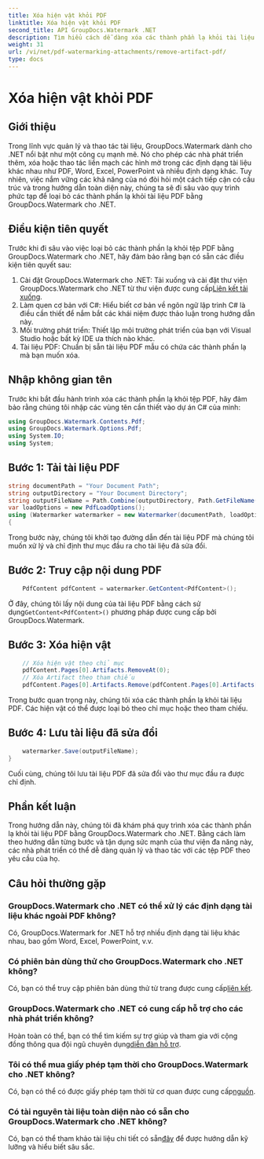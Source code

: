 ```yaml
---
title: Xóa hiện vật khỏi PDF
linktitle: Xóa hiện vật khỏi PDF
second_title: API GroupDocs.Watermark .NET
description: Tìm hiểu cách dễ dàng xóa các thành phần lạ khỏi tài liệu PDF bằng GroupDocs.Watermark dành cho .NET. Nắm vững quy trình từng bước với hướng dẫn toàn diện của chúng tôi.
weight: 31
url: /vi/net/pdf-watermarking-attachments/remove-artifact-pdf/
type: docs
---
```

# Xóa hiện vật khỏi PDF

## Giới thiệu
Trong lĩnh vực quản lý và thao tác tài liệu, GroupDocs.Watermark dành cho .NET nổi bật như một công cụ mạnh mẽ. Nó cho phép các nhà phát triển thêm, xóa hoặc thao tác liền mạch các hình mờ trong các định dạng tài liệu khác nhau như PDF, Word, Excel, PowerPoint và nhiều định dạng khác. Tuy nhiên, việc nắm vững các khả năng của nó đòi hỏi một cách tiếp cận có cấu trúc và trong hướng dẫn toàn diện này, chúng ta sẽ đi sâu vào quy trình phức tạp để loại bỏ các thành phần lạ khỏi tài liệu PDF bằng GroupDocs.Watermark cho .NET.
## Điều kiện tiên quyết
Trước khi đi sâu vào việc loại bỏ các thành phần lạ khỏi tệp PDF bằng GroupDocs.Watermark cho .NET, hãy đảm bảo rằng bạn có sẵn các điều kiện tiên quyết sau:
1. Cài đặt GroupDocs.Watermark cho .NET: Tải xuống và cài đặt thư viện GroupDocs.Watermark cho .NET từ thư viện được cung cấp[Liên kết tải xuống](https://releases.groupdocs.com/Watermark/net/).
2. Làm quen cơ bản với C#: Hiểu biết cơ bản về ngôn ngữ lập trình C# là điều cần thiết để nắm bắt các khái niệm được thảo luận trong hướng dẫn này.
3. Môi trường phát triển: Thiết lập môi trường phát triển của bạn với Visual Studio hoặc bất kỳ IDE ưa thích nào khác.
4. Tài liệu PDF: Chuẩn bị sẵn tài liệu PDF mẫu có chứa các thành phần lạ mà bạn muốn xóa.

## Nhập không gian tên
Trước khi bắt đầu hành trình xóa các thành phần lạ khỏi tệp PDF, hãy đảm bảo rằng chúng tôi nhập các vùng tên cần thiết vào dự án C# của mình:
```csharp
using GroupDocs.Watermark.Contents.Pdf;
using GroupDocs.Watermark.Options.Pdf;
using System.IO;
using System;
```
## Bước 1: Tải tài liệu PDF
```csharp
string documentPath = "Your Document Path";
string outputDirectory = "Your Document Directory";
string outputFileName = Path.Combine(outputDirectory, Path.GetFileName(documentPath));
var loadOptions = new PdfLoadOptions();
using (Watermarker watermarker = new Watermarker(documentPath, loadOptions))
{
```
Trong bước này, chúng tôi khởi tạo đường dẫn đến tài liệu PDF mà chúng tôi muốn xử lý và chỉ định thư mục đầu ra cho tài liệu đã sửa đổi.
## Bước 2: Truy cập nội dung PDF
```csharp
    PdfContent pdfContent = watermarker.GetContent<PdfContent>();
```
 Ở đây, chúng tôi lấy nội dung của tài liệu PDF bằng cách sử dụng`GetContent<PdfContent>()` phương pháp được cung cấp bởi GroupDocs.Watermark.
## Bước 3: Xóa hiện vật
```csharp
    // Xóa hiện vật theo chỉ mục
    pdfContent.Pages[0].Artifacts.RemoveAt(0);
    // Xóa Artifact theo tham chiếu
    pdfContent.Pages[0].Artifacts.Remove(pdfContent.Pages[0].Artifacts[0]);
```
Trong bước quan trọng này, chúng tôi xóa các thành phần lạ khỏi tài liệu PDF. Các hiện vật có thể được loại bỏ theo chỉ mục hoặc theo tham chiếu.
## Bước 4: Lưu tài liệu đã sửa đổi
```csharp
    watermarker.Save(outputFileName);
}
```
Cuối cùng, chúng tôi lưu tài liệu PDF đã sửa đổi vào thư mục đầu ra được chỉ định.

## Phần kết luận
Trong hướng dẫn này, chúng tôi đã khám phá quy trình xóa các thành phần lạ khỏi tài liệu PDF bằng GroupDocs.Watermark cho .NET. Bằng cách làm theo hướng dẫn từng bước và tận dụng sức mạnh của thư viện đa năng này, các nhà phát triển có thể dễ dàng quản lý và thao tác với các tệp PDF theo yêu cầu của họ.
## Câu hỏi thường gặp
### GroupDocs.Watermark cho .NET có thể xử lý các định dạng tài liệu khác ngoài PDF không?
Có, GroupDocs.Watermark for .NET hỗ trợ nhiều định dạng tài liệu khác nhau, bao gồm Word, Excel, PowerPoint, v.v.
### Có phiên bản dùng thử cho GroupDocs.Watermark cho .NET không?
 Có, bạn có thể truy cập phiên bản dùng thử từ trang được cung cấp[liên kết](https://releases.groupdocs.com/).
### GroupDocs.Watermark cho .NET có cung cấp hỗ trợ cho các nhà phát triển không?
 Hoàn toàn có thể, bạn có thể tìm kiếm sự trợ giúp và tham gia với cộng đồng thông qua đội ngũ chuyên dụng[diễn đàn hỗ trợ](https://forum.groupdocs.com/c/watermark/19).
### Tôi có thể mua giấy phép tạm thời cho GroupDocs.Watermark cho .NET không?
 Có, bạn có thể có được giấy phép tạm thời từ cơ quan được cung cấp[nguồn](https://purchase.groupdocs.com/temporary-license/).
### Có tài nguyên tài liệu toàn diện nào có sẵn cho GroupDocs.Watermark cho .NET không?
 Có, bạn có thể tham khảo tài liệu chi tiết có sẵn[đây](https://tutorials.groupdocs.com/Watermark/net/) để được hướng dẫn kỹ lưỡng và hiểu biết sâu sắc.